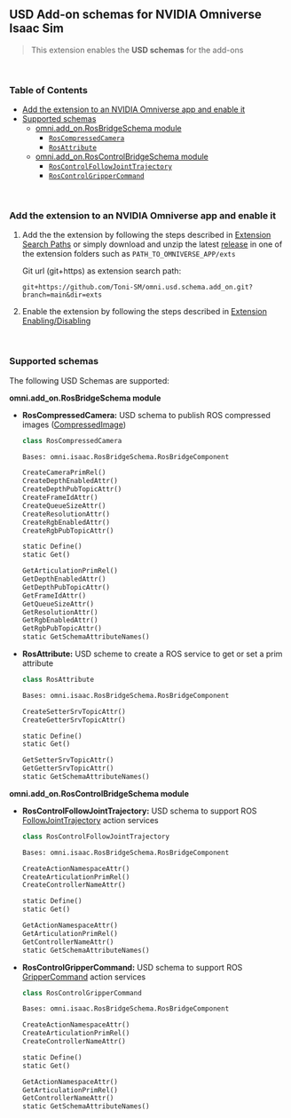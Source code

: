 ## USD Add-on schemas for NVIDIA Omniverse Isaac Sim

> This extension enables the **USD schemas** for the add-ons

<br>

### Table of Contents

- [Add the extension to an NVIDIA Omniverse app and enable it](#extension)
- [Supported schemas](#schemas)
  - [omni.add_on.RosBridgeSchema module](#RosBridgeSchema)
    - [```RosCompressedCamera```](#RosCompressedCamera)
    - [```RosAttribute```](#RosAttribute)
  - [omni.add_on.RosControlBridgeSchema module](#RosControlBridgeSchema)
    - [```RosControlFollowJointTrajectory```](#RosControlFollowJointTrajectory)
    - [```RosControlGripperCommand```](#RosControlGripperCommand)

<br>

<a name="extension"></a>
### Add the extension to an NVIDIA Omniverse app and enable it

1. Add the the extension by following the steps described in [Extension Search Paths](https://docs.omniverse.nvidia.com/py/kit/docs/guide/extensions.html#extension-search-paths) or simply download and unzip the latest [release](https://github.com/Toni-SM/omni.usd.schema.add_on/releases) in one of the extension folders such as ```PATH_TO_OMNIVERSE_APP/exts```

    Git url (git+https) as extension search path: 
    
    ```
    git+https://github.com/Toni-SM/omni.usd.schema.add_on.git?branch=main&dir=exts
    ```

2. Enable the extension by following the steps described in [Extension Enabling/Disabling](https://docs.omniverse.nvidia.com/py/kit/docs/guide/extensions.html#extension-enabling-disabling)
<br>

<a name="schemas"></a>
### Supported schemas

The following USD Schemas are supported:

<a name="RosBridgeSchema"></a>
**omni.add_on.RosBridgeSchema module**

<a name="RosCompressedCamera"></a>
* **RosCompressedCamera:** USD schema to publish ROS compressed images ([CompressedImage](https://docs.ros.org/en/api/sensor_msgs/html/msg/CompressedImage.html))
    
    ```python
    class RosCompressedCamera

    Bases: omni.isaac.RosBridgeSchema.RosBridgeComponent

    CreateCameraPrimRel()
    CreateDepthEnabledAttr()
    CreateDepthPubTopicAttr()
    CreateFrameIdAttr()
    CreateQueueSizeAttr()
    CreateResolutionAttr()
    CreateRgbEnabledAttr()
    CreateRgbPubTopicAttr()

    static Define()
    static Get()

    GetArticulationPrimRel()
    GetDepthEnabledAttr()
    GetDepthPubTopicAttr()
    GetFrameIdAttr()
    GetQueueSizeAttr()
    GetResolutionAttr()
    GetRgbEnabledAttr()
    GetRgbPubTopicAttr()
    static GetSchemaAttributeNames()
    ```

<a name="RosAttribute"></a>
* **RosAttribute:** USD scheme to create a ROS service to get or set a prim attribute
    
    ```python
    class RosAttribute

    Bases: omni.isaac.RosBridgeSchema.RosBridgeComponent

    CreateSetterSrvTopicAttr()
    CreateGetterSrvTopicAttr()

    static Define()
    static Get()

    GetSetterSrvTopicAttr()
    GetGetterSrvTopicAttr()
    static GetSchemaAttributeNames()
    ```

<a name="RosControlBridgeSchema"></a>
**omni.add_on.RosControlBridgeSchema module**

<a name="RosControlFollowJointTrajectory"></a>
* **RosControlFollowJointTrajectory:** USD schema to support ROS [FollowJointTrajectory](http://docs.ros.org/en/api/control_msgs/html/action/FollowJointTrajectory.html) action services
    
    ```python
    class RosControlFollowJointTrajectory

    Bases: omni.isaac.RosBridgeSchema.RosBridgeComponent

    CreateActionNamespaceAttr()
    CreateArticulationPrimRel()
    CreateControllerNameAttr()
    
    static Define()
    static Get()
    
    GetActionNamespaceAttr()
    GetArticulationPrimRel()
    GetControllerNameAttr()
    static GetSchemaAttributeNames()
    ```

<a name="RosControlGripperCommand"></a>
* **RosControlGripperCommand:** USD schema to support ROS [GripperCommand](http://docs.ros.org/en/api/control_msgs/html/action/GripperCommand.html) action services
    
    ```python
    class RosControlGripperCommand

    Bases: omni.isaac.RosBridgeSchema.RosBridgeComponent

    CreateActionNamespaceAttr()
    CreateArticulationPrimRel()
    CreateControllerNameAttr()
    
    static Define()
    static Get()
    
    GetActionNamespaceAttr()
    GetArticulationPrimRel()
    GetControllerNameAttr()
    static GetSchemaAttributeNames()
    ```
